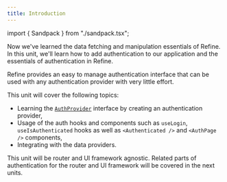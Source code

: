 ```yaml
---
title: Introduction
---
```


import { Sandpack } from "./sandpack.tsx";

<Sandpack>

Now we've learned the data fetching and manipulation essentials of Refine. In this unit, we'll learn how to add authentication to our application and the essentials of authentication in Refine.

Refine provides an easy to manage authentication interface that can be used with any authentication provider with very little effort.

This unit will cover the following topics:

- Learning the [`AuthProvider`](#) interface by creating an authentication provider,
- Usage of the auth hooks and components such as `useLogin`, `useIsAuthenticated` hooks as well as `<Authenticated />` and `<AuthPage />` components,
- Integrating with the data providers.

This unit will be router and UI framework agnostic. Related parts of authentication for the router and UI framework will be covered in the next units.

</Sandpack>
